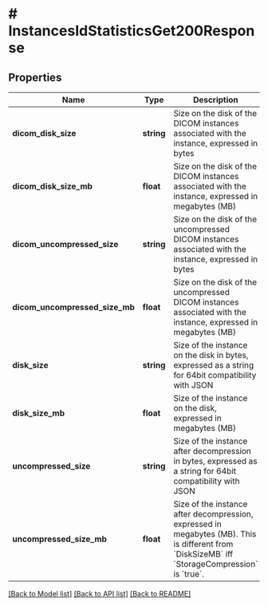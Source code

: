 # # InstancesIdStatisticsGet200Response

## Properties

Name | Type | Description | Notes
------------ | ------------- | ------------- | -------------
**dicom_disk_size** | **string** | Size on the disk of the DICOM instances associated with the instance, expressed in bytes | [optional]
**dicom_disk_size_mb** | **float** | Size on the disk of the DICOM instances associated with the instance, expressed in megabytes (MB) | [optional]
**dicom_uncompressed_size** | **string** | Size on the disk of the uncompressed DICOM instances associated with the instance, expressed in bytes | [optional]
**dicom_uncompressed_size_mb** | **float** | Size on the disk of the uncompressed DICOM instances associated with the instance, expressed in megabytes (MB) | [optional]
**disk_size** | **string** | Size of the instance on the disk in bytes, expressed as a string for 64bit compatibility with JSON | [optional]
**disk_size_mb** | **float** | Size of the instance on the disk, expressed in megabytes (MB) | [optional]
**uncompressed_size** | **string** | Size of the instance after decompression in bytes, expressed as a string for 64bit compatibility with JSON | [optional]
**uncompressed_size_mb** | **float** | Size of the instance after decompression, expressed in megabytes (MB). This is different from &#x60;DiskSizeMB&#x60; iff &#x60;StorageCompression&#x60; is &#x60;true&#x60;. | [optional]

[[Back to Model list]](../../README.md#models) [[Back to API list]](../../README.md#endpoints) [[Back to README]](../../README.md)
